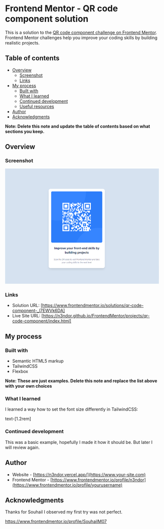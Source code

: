 # Frontend Mentor - QR code component solution

This is a solution to the [QR code component challenge on Frontend Mentor](https://www.frontendmentor.io/challenges/qr-code-component-iux_sIO_H). Frontend Mentor challenges help you improve your coding skills by building realistic projects. 

## Table of contents

- [Overview](#overview)
  - [Screenshot](#screenshot)
  - [Links](#links)
- [My process](#my-process)
  - [Built with](#built-with)
  - [What I learned](#what-i-learned)
  - [Continued development](#continued-development)
  - [Useful resources](#useful-resources)
- [Author](#author)
- [Acknowledgments](#acknowledgments)

**Note: Delete this note and update the table of contents based on what sections you keep.**

## Overview

### Screenshot

![](./images/Frontend-Mentor-QR-code-component.png)


### Links

- Solution URL: [https://www.frontendmentor.io/solutions/qr-code-component-_l7EWVk6DA]
- Live Site URL: [https://n3ndor.github.io/FrontendMentor/projects/qr-code-component/index.html]

## My process

### Built with

- Semantic HTML5 markup
- TailwindCSS
- Flexbox

**Note: These are just examples. Delete this note and replace the list above with your own choices**

### What I learned

I learned a way how to set the font size differently in TailwindCSS:

text-[1.2rem]


### Continued development

This was a basic example, hopefully I made it how it should be. But later I will review again.


## Author

- Website - [https://n3ndor.vercel.app/](https://www.your-site.com)
- Frontend Mentor - [https://www.frontendmentor.io/profile/n3ndor](https://www.frontendmentor.io/profile/yourusername)



## Acknowledgments

Thanks for Souhail I observed my first try was not perfect.

https://www.frontendmentor.io/profile/SouhailM07
